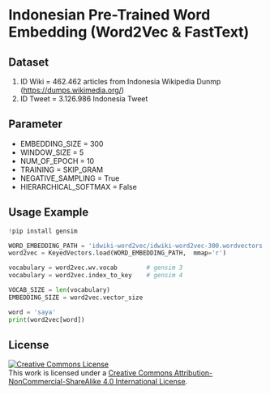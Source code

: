 # Indonesian Pre-Trained Word Embedding (Word2Vec & FastText)

## Dataset
1. ID Wiki = 462.462 articles from Indonesia Wikipedia Dunmp (https://dumps.wikimedia.org/)
2. ID Tweet = 3.126.986 Indonesia Tweet

## Parameter
- EMBEDDING_SIZE = 300
- WINDOW_SIZE = 5
- NUM_OF_EPOCH = 10
- TRAINING = SKIP_GRAM
- NEGATIVE_SAMPLING = True
- HIERARCHICAL_SOFTMAX = False

## Usage Example
```python
!pip install gensim

WORD_EMBEDDING_PATH = 'idwiki-word2vec/idwiki-word2vec-300.wordvectors'
word2vec = KeyedVectors.load(WORD_EMBEDDING_PATH,  mmap='r')

vocabulary = word2vec.wv.vocab        # gensim 3
vocabulary = word2vec.index_to_key    # gensim 4

VOCAB_SIZE = len(vocabulary)
EMBEDDING_SIZE = word2vec.vector_size

word = 'saya'
print(word2vec[word])
```

## License
<a rel="license" href="http://creativecommons.org/licenses/by-nc-sa/4.0/"><img alt="Creative Commons License" style="border-width:0" src="https://i.creativecommons.org/l/by-nc-sa/4.0/88x31.png" /></a><br />This work is licensed under a <a rel="license" href="http://creativecommons.org/licenses/by-nc-sa/4.0/">Creative Commons Attribution-NonCommercial-ShareAlike 4.0 International License</a>.
